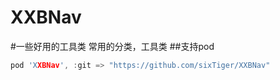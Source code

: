# XXBNav
#一些好用的工具类
常用的分类，工具类
##支持pod
```c
pod 'XXBNav', :git => "https://github.com/sixTiger/XXBNav"
```
